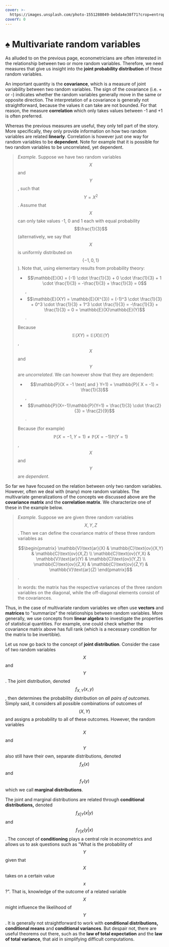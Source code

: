 ```yaml
---
cover: >-
  https://images.unsplash.com/photo-1551288049-bebda4e38f71?crop=entropy&cs=srgb&fm=jpg&ixid=M3wxOTcwMjR8MHwxfHNlYXJjaHw0fHxlY29ub21pY3N8ZW58MHx8fHwxNjg1NzA4OTg4fDA&ixlib=rb-4.0.3&q=85
coverY: 0
---
```


# ♠ Multivariate random variables

As alluded to on the previous page, econometricians are often interested in the relationship between two or more random variables. Therefore, we need measures that give us insight into the **joint probability distribution** of these random variables.&#x20;

An important quantity is the **covariance**, which is a measure of joint variability between two random variables. The sign of the covariance (i.e. + or -) indicates whether the random variables generally move in the same or opposite direction. The interpretation of a covariance is generally not straightforward, because the values it can take are not bounded. For that reason, the measure **correlation** which only takes values between -1 and +1  is often preferred.

Whereas the previous measures are useful, they only tell part of the story. More specifically, they only provide information on how two random variables are related **linearly**. Correlation is however just one way for random variables to be **dependent**. Note for example that it is possible for two random variables to be uncorrelated, yet dependent.

> _Example._ Suppose we have two random variables $$X$$and $$Y$$, such that $$Y=X^2$$. Assume that $$X$$can only take values -1, 0 and 1 each with equal probability $$\frac{1}{3}$$(alternatively, we say that $$X$$is uniformly distributed on $$\{ -1, 0 , 1\}$$). Note that, using elementary results from probability theory:
>
> * $$\mathbb{E}(X) = (-1) \cdot \frac{1}{3} + 0 \cdot \frac{1}{3} + 1 \cdot \frac{1}{3} = -\frac{1}{3} + \frac{1}{3} = 0$$,
> * $$\mathbb{E}(XY) = \mathbb{E}(X^{3}) = (-1)^3 \cdot \frac{1}{3} + 0^3 \cdot \frac{1}{3} + 1^3 \cdot \frac{1}{3} = -\frac{1}{3} + \frac{1}{3} = 0 = \mathbb{E}(X)\mathbb{E}(Y)$$.
>
> Because $$\mathbb{E}(XY) = \mathbb{E}(X)\mathbb{E}(Y)$$,$$X$$and $$Y$$are _uncorrelated_. We can however show that they are dependent:
>
> * $$\mathbb{P}(X = -1 \text{ and } Y=1) = \mathbb{P}( X = -1) = \frac{1}{3}$$,
> * $$\mathbb{P}(X=-1)\mathbb{P}(Y=1) = \frac{1}{3} \cdot \frac{2}{3} = \frac{2}{9}$$.
>
> Because (for example) $$\mathbb{P}(X=-1,Y=1) \neq \mathbb{P}(X=-1)\mathbb{P}(Y=1)$$, $$X$$and $$Y$$ are _dependent_.

So far we have focused on the relation between only two random variables. However, often we deal with (many) more random variables. The multivariate generalizations of the concepts we discussed above are the **covariance matrix** and the **correlation matrix**. We characterize one of these in the example below.&#x20;

> _Example._ Suppose we are given three random variables $$X,Y,Z$$. Then we can define the covariance matrix of these three random variables as
>
> $$\begin{pmatrix} \mathbb{V}\text{ar}(X) & \mathbb{C}\text{ov}(X,Y) & \mathbb{C}\text{ov}(X,Z) \\ \mathbb{C}\text{ov}(Y,X) & \mathbb{V}\text{ar}(Y) & \mathbb{C}\text{ov}(Y,Z) \\ \mathbb{C}\text{ov}(Z,X) & \mathbb{C}\text{ov}(Z,Y) & \mathbb{V}\text{ar}(Z) \end{pmatrix}$$.&#x20;
>
> In words: the matrix has the respective variances of the three random variables on the diagonal, while the off-diagonal elements consist of the covariances.

Thus, in the case of multivariate random variables we often use **vectors** and **matrices** to "summarize" the relationships between random variables. More generally, we use concepts from **linear algebra** to investigate the properties of statistical quantities. For example, one could check whether the covariance matrix above has full rank (which is a necessary condition for the matrix to be invertible).

Let us now go back to the concept of **joint distribution**. Consider the case of two random variables $$X$$and $$Y$$. The joint distribution, denoted $$f_{X,Y}(x,y)$$, then determines the probability distribution on _all pairs of outcomes._ Simply said, it considers all possible combinations of outcomes of $$(X,Y)$$and assigns a probability to all of these outcomes. However, the random variables $$X$$and $$Y$$also still have their own, separate distributions, denoted $$f_{X}(x)$$ and$$f_{Y}(y)$$ which we call **marginal distributions**.

The joint and marginal distributions are related through **conditional distributions,** denoted $$f_{X|Y}(x|y)$$ and $$f_{Y|X}(y|x)$$. The concept of **conditioning** plays a central role in econometrics and allows us to ask questions such as "What is the probability of $$Y$$ given that $$X$$takes on a certain value $$x$$?". That is, knowledge of the outcome of a related variable $$X$$might influence the likelihood of $$Y$$. It is generally not straightforward to work with **conditional distributions, conditional means** and **conditional variances**. But despair not, there are useful theorems out there, such as the **law of total expectation** and the **law of total variance**, that aid in simplifying difficult computations. &#x20;

&#x20;&#x20;
